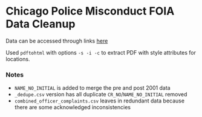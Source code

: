 # Chicago Police Misconduct FOIA Data Cleanup

Data can be accessed through links [here](http://thememoryhole2.org/blog/cpd-complaints)

Used `pdftohtml` with options `-s -i -c` to extract PDF with style attributes for locations.

### Notes

* `NAME_NO_INITIAL` is added to merge the pre and post 2001 data
* `_dedupe.csv` version has all duplicate `CR_NO`/`NAME_NO_INITIAL` removed
* `combined_officer_complaints.csv` leaves in redundant data because there are
  some acknowledged inconsistencies

